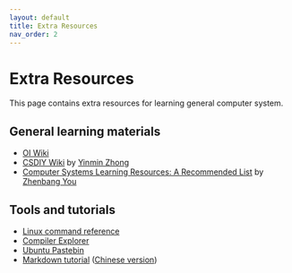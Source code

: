 ```yaml
---
layout: default
title: Extra Resources
nav_order: 2
---
```


# Extra Resources

This page contains extra resources for learning general computer system.

## General learning materials

+ [OI Wiki](https://oi-wiki.org/)
+ [CSDIY Wiki](https://csdiy.wiki) by [Yinmin Zhong](https://github.com/PKUFlyingPig)
+ [Computer Systems Learning Resources: A Recommended List](https://www.overleaf.com/read/txqjnjxyxqqx) by [Zhenbang You](https://github.com/ZhenbangYou)

## Tools and tutorials

+ [Linux command reference](/ICS-23-Fall/assets/unix-command.pdf)
+ [Compiler Explorer](https://www.godbolt.org/)
+ [Ubuntu Pastebin](https://paste.ubuntu.com/)
+ [Markdown tutorial](https://www.markdowntutorial.com/) ([Chinese version](https://www.markdowntutorial.com/zh-cn/))